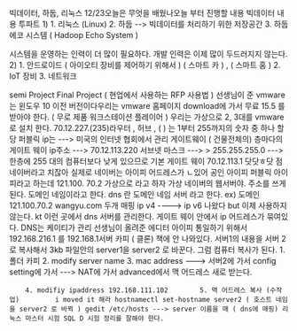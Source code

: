 빅데이터,  하둡, 리눅스 12/23오늘은 무엇을 배웠나오늘 부터 진행할 내용 빅데이터 내용 투파트 1)
	1. 리눅스 (Linux) 
	2.  하둡 --> 빅데이터를 처리하기 위한 저장공간 
	3.  하둡 에코 시스템 ( Hadoop Echo System ) 

시스템을 운영하는 인력이 더 많이 필요하다. 개발 인력은 이제 많이 두드러지지 않는다. 2)
	1. 안드로이드 ( 아이오티 장비를 제어하기 위해서 )  ( 스마트 카 ) , ( 스마트 홈 ) 
	2. IoT 장비 
	3. 네트워크 

semi Project Final Project  ( 현업에서 사용하는 RFP 사용법 ) 선생님이 준 vmware는 윈도우 10 이전 버전이다우리는 vmware 홈페이지 download에 가서 무료 15.5 를 받아야 한다. ( 무로 제품 워크스테이션 플레이어 ) 우리는 가상으로 2, 3대를 vmware로 설치 한다. 70.12.227.(235)라우터 , 허브 , ( ) 는 1부터 255까지의 숫자  중 하나 할당 퍼블릭 ip는 ---> 미국의 인터넷 협회에서 관리 게이트웨이 ( 건물전체의) 층마다의 게이트 웨이 ip주소 ---> 70.12.113.220 서브넷 마스크 ---> > 255.255.255.0 ---> 한층에 255 대의 컴퓨터보다 낮게 있으므로 기본 게이트 웨이 70.12.113.1 닷닷ㅎ닷 점 네이버라고 치잖아 실제로 네이버는 아이피 어드레스가 ㄴ있어 공인 아이피 퍼블릭 아이피라고 하는데 121.100. 70.2 가상으로 라고 하자 가상 네이버의 웹서버야. 주소를 쓰게 된다. 도메인 네임이라고 한다.  dns 란 도메인 네임 서버 라고 한다. ex) 도메인 121.100.70.2                  wangyu.com                    두개 매핑                 ip v4 ---->                 ip v6 나왔다 but 이제 사용하지 않는다.                 kt 이런 곳에서 dns  서버를 관리한다.                 게이트 웨이 안에서 ip 어드레스가 묶여있다.                 DNS는 케이티가 관리                 선생님이 올려준 에디터 아이피 통일하기 위해서  192.168.216.1 를 192.168.1서버 카피 ( 클론)  책에 안 나와있다. 서버1의 내용을 서버 2로 복사해서 3kb 파일안의 server1을 server2 로 바꾼다. 그럼 컴퓨터 복사가 된다. 
	1. 폴더 카피
	2. modify server name 
	3.  mac address ---> 서버2에 가서 config setting에 가서   ---> NAT에 가서 advanced에서 맥 어드레스 새로 받는다. 

        4. modifiy ipaddress 192.168.111.102        5. 맥 어드레스 복사 (수작업)         i moved it 해라 hostnamectl set-hostname server2 ( 호스트 네임을 server2 로 바뀍 ) gedit /etc/hosts ---> server 이름을 매 ( dns에 매핑) 리눅스 마스터 시험 SQL D 시험 정리를 잘해야 한다. 
